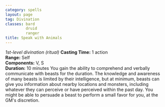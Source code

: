 ```yaml
---
category: spells
layout: page
tag: Divination
classes: bard
         druid
         ranger
title: Speak with Animals 
---
```

_1st-level divination (ritual)_ 
**Casting Time:** 1 action    
**Range:** Self    
**Components:** V, S    
**Duration:** 10 minutes 
You gain the ability to comprehend and verbally communicate with beasts for the duration. The knowledge and awareness of many beasts is limited by their intelligence, but at minimum, beasts can give you information about nearby locations and monsters, including whatever they can perceive or have perceived within the past day. You might be able to persuade a beast to perform a small favor for you, at the GM's discretion. 
